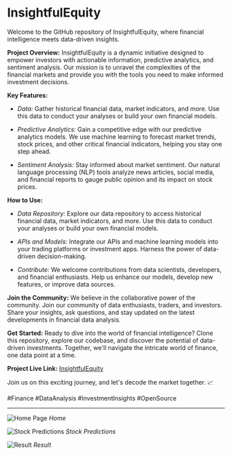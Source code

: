 # InsightfulEquity

Welcome to the GitHub repository of InsightfulEquity, where financial intelligence meets data-driven insights.

**Project Overview:**
InsightfulEquity is a dynamic initiative designed to empower investors with actionable information, predictive analytics, and sentiment analysis. Our mission is to unravel the complexities of the financial markets and provide you with the tools you need to make informed investment decisions.

**Key Features:**
- *Data:* Gather historical financial data, market indicators, and more. Use this data to conduct your analyses or build your own financial models.

- *Predictive Analytics:* Gain a competitive edge with our predictive analytics models. We use machine learning to forecast market trends, stock prices, and other critical financial indicators, helping you stay one step ahead.

- *Sentiment Analysis:* Stay informed about market sentiment. Our natural language processing (NLP) tools analyze news articles, social media, and financial reports to gauge public opinion and its impact on stock prices.

**How to Use:**
- *Data Repository:* Explore our data repository to access historical financial data, market indicators, and more. Use this data to conduct your analyses or build your own financial models.

- *APIs and Models:* Integrate our APIs and machine learning models into your trading platforms or investment apps. Harness the power of data-driven decision-making.

- *Contribute:* We welcome contributions from data scientists, developers, and financial enthusiasts. Help us enhance our models, develop new features, or improve data sources.

**Join the Community:**
We believe in the collaborative power of the community. Join our community of data enthusiasts, traders, and investors. Share your insights, ask questions, and stay updated on the latest developments in financial data analysis.

**Get Started:**
Ready to dive into the world of financial intelligence? Clone this repository, explore our codebase, and discover the potential of data-driven investments. Together, we'll navigate the intricate world of finance, one data point at a time.

**Project Live Link:** [InsightfulEquity](http://insightfulequity.pythonanywhere.com)

Join us on this exciting journey, and let's decode the market together. 📈

#Finance #DataAnalysis #InvestmentInsights #OpenSource

---

![Home Page](./static/assets/img/insightfulequity.jpeg)
*Home*

![Stock Predictions](./static/assets/img/stock-predictions.jpeg)
*Stock Predictions*

![Result](./static/assets/img/result.jpeg)
*Result*
